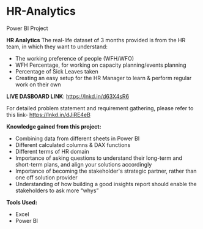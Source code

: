 # HR-Analytics
Power BI Project

**HR Analytics**
The real-life dataset of 3 months provided is from the HR team, in which they want to understand:
- The working preference of people (WFH/WFO)
- WFH Percentage, for working on capacity planning/events planning
- Percentage of Sick Leaves taken
- Creating an easy setup for the HR Manager to learn & perform regular work on their own

**LIVE DASBOARD LINK**: https://lnkd.in/d63X4sR6

For detailed problem statement and requirement gathering, please refer to this link- https://lnkd.in/dJiRE4eB

**Knowledge gained from this project:**
- Combining data from different sheets in Power BI
- Different calculated columns & DAX functions
- Different terms of HR domain
- Importance of asking questions to understand their long-term and short-term plans, and align your solutions accordingly
- Importance of becoming the stakeholder's strategic partner, rather than one off solution provider
- Understanding of how building a good insights report should enable the stakeholders to ask more “whys”

**Tools Used:**
- Excel
- Power BI
